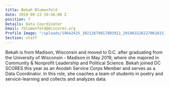 ```yaml
---
title: Bekah Blumenfeld
date: 2019-09-23 19:56:00 Z
position: 7
Details: Data Coordinator
Email: rblumenfeld@dcscores.org
Profile Image: "/uploads/19642425_10212679817803911_201063226227061615_n.jpg"
Section: staff
---
```


Bekah is from Madison, Wisconsin and moved to D.C. after graduating from the University of Wisconsin - Madison in May 2019, where she majored in Community & Nonprofit Leadership and Political Science. Bekah joined DC SCORES this year as an Avodah Service Corps Member and serves as a Data Coordinator. In this role, she coaches a team of students in poetry and service-learning and collects and analyzes data. 